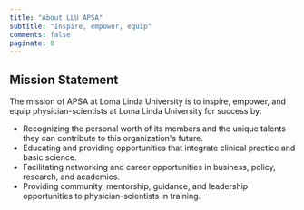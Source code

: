 ```yaml
---
title: "About LLU APSA"
subtitle: "Inspire, empower, equip"
comments: false
paginate: 0
---
```


## Mission Statement

The mission of APSA at Loma Linda University is to inspire, empower, and equip 
physician-scientists at Loma Linda University for success by:

- Recognizing the personal worth of its members and the unique talents they can 
contribute to this organization's future.
- Educating and providing opportunities that integrate clinical practice and 
basic science.
- Facilitating networking and career opportunities in business, policy, research, 
and academics.
- Providing community, mentorship, guidance, and leadership opportunities to 
physician-scientists in training.
